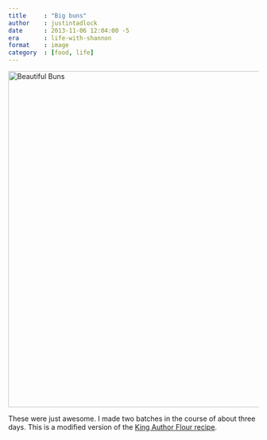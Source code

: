 ```yaml
---
title     : "Big buns"
author    : justintadlock
date      : 2013-11-06 12:04:00 -5
era       : life-with-shannon
format    : image
category  : [food, life]
---
```


<a href="http://justintadlock.com/blog/wp-content/uploads/2013/11/beautiful-buns.jpg" rel="attachment wp-att-5273"><img src="http://justintadlock.com/blog/wp-content/uploads/2013/11/beautiful-buns-960x720.jpg" alt="Beautiful Buns" width="900" height="675" class="aligncenter size-large wp-image-5273" /></a>

These were just awesome.  I made two batches in the course of about three days.  This is a modified version of the <a href="http://www.kingarthurflour.com/recipes/beautiful-burger-buns-recipe">King Author Flour recipe</a>.
